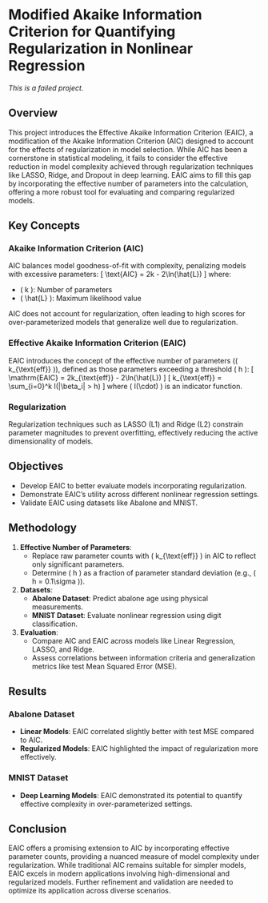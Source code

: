 # Modified Akaike Information Criterion for Quantifying Regularization in Nonlinear Regression
*This is a failed project.*


## Overview
This project introduces the Effective Akaike Information Criterion (EAIC), a modification of the Akaike Information Criterion (AIC) designed to account for the effects of regularization in model selection. While AIC has been a cornerstone in statistical modeling, it fails to consider the effective reduction in model complexity achieved through regularization techniques like LASSO, Ridge, and Dropout in deep learning. EAIC aims to fill this gap by incorporating the effective number of parameters into the calculation, offering a more robust tool for evaluating and comparing regularized models.

## Key Concepts

### Akaike Information Criterion (AIC)
AIC balances model goodness-of-fit with complexity, penalizing models with excessive parameters:
\[ \text{AIC} = 2k - 2\ln(\hat{L}) \]
where:
- \( k \): Number of parameters
- \( \hat{L} \): Maximum likelihood value

AIC does not account for regularization, often leading to high scores for over-parameterized models that generalize well due to regularization.

### Effective Akaike Information Criterion (EAIC)
EAIC introduces the concept of the effective number of parameters (\( k_{\text{eff}} \)), defined as those parameters exceeding a threshold \( h \):
\[ \mathrm{EAIC} = 2k_{\text{eff}} - 2\ln(\hat{L}) \]
\[ k_{\text{eff}} = \sum_{i=0}^k I(|\beta_i| > h) \]
where \( I(\cdot) \) is an indicator function.

### Regularization
Regularization techniques such as LASSO (L1) and Ridge (L2) constrain parameter magnitudes to prevent overfitting, effectively reducing the active dimensionality of models.

## Objectives
- Develop EAIC to better evaluate models incorporating regularization.
- Demonstrate EAIC’s utility across different nonlinear regression settings.
- Validate EAIC using datasets like Abalone and MNIST.

## Methodology
1. **Effective Number of Parameters**:
   - Replace raw parameter counts with \( k_{\text{eff}} \) in AIC to reflect only significant parameters.
   - Determine \( h \) as a fraction of parameter standard deviation (e.g., \( h = 0.1\sigma \)).
2. **Datasets**:
   - **Abalone Dataset**: Predict abalone age using physical measurements.
   - **MNIST Dataset**: Evaluate nonlinear regression using digit classification.
3. **Evaluation**:
   - Compare AIC and EAIC across models like Linear Regression, LASSO, and Ridge.
   - Assess correlations between information criteria and generalization metrics like test Mean Squared Error (MSE).

## Results
### Abalone Dataset
- **Linear Models**: EAIC correlated slightly better with test MSE compared to AIC.
- **Regularized Models**: EAIC highlighted the impact of regularization more effectively.

### MNIST Dataset
- **Deep Learning Models**: EAIC demonstrated its potential to quantify effective complexity in over-parameterized settings.

## Conclusion
EAIC offers a promising extension to AIC by incorporating effective parameter counts, providing a nuanced measure of model complexity under regularization. While traditional AIC remains suitable for simpler models, EAIC excels in modern applications involving high-dimensional and regularized models. Further refinement and validation are needed to optimize its application across diverse scenarios.

